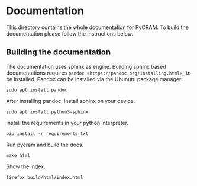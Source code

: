 # Documentation
This directory contains the whole documentation for PyCRAM. To build the documentation please follow
the instructions below.



## Building the documentation


The documentation uses sphinx as engine.
Building sphinx based documentations requires `pandoc <https://pandoc.org/installing.html>`_
to be installed. Pandoc can be installed via the Ubunutu package manager:
~~~
sudo apt install pandoc
~~~
After installing pandoc, install sphinx on your device.

~~~
sudo apt install python3-sphinx
~~~
Install the requirements in your python interpreter.

~~~
pip install -r requirements.txt
~~~
Run pycram and build the docs.

~~~
make html
~~~
Show the index.

~~~
firefox build/html/index.html
~~~